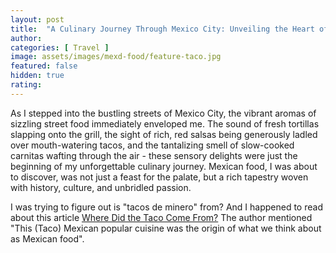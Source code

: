 ```yaml
---
layout: post
title:  "A Culinary Journey Through Mexico City: Unveiling the Heart of Mexican Cuisine"
author:
categories: [ Travel ]
image: assets/images/mexd-food/feature-taco.jpg
featured: false
hidden: true
rating: 
---
```

As I stepped into the bustling streets of Mexico City, the vibrant aromas of sizzling street food immediately enveloped me. The sound of fresh tortillas slapping onto the grill, the sight of rich, red salsas being generously ladled over mouth-watering tacos, and the tantalizing smell of slow-cooked carnitas wafting through the air - these sensory delights were just the beginning of my unforgettable culinary journey. Mexican food, I was about to discover, was not just a feast for the palate, but a rich tapestry woven with history, culture, and unbridled passion.

I was trying to figure out is "tacos de minero" from? And I happened to read about this article [Where Did the Taco Come From?](https://www.smithsonianmag.com/arts-culture/where-did-the-taco-come-from-81228162/) The author mentioned "This (Taco) Mexican popular cuisine was the origin of what we think about as Mexican food".